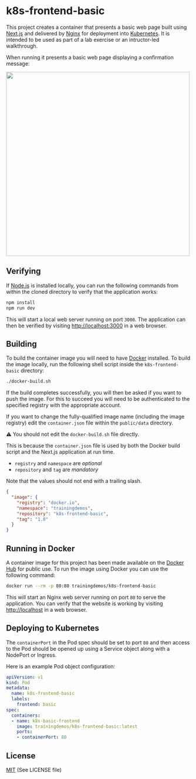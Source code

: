 # k8s-frontend-basic

This project creates a container that presents a basic web page built using [Next.js](https://nextjs.org) and delivered by [Nginx](https://nginx.org) for deployment into [Kubernetes](https://kubernetes.io). It is intended to be used as part of a lab exercise or an intructor-led walkthrough.

When running it presents a basic web page displaying a confirmation message:

<img src="https://static.noomedia.com/images/README/k8s-frontend-basic/screenshot.png" width="500">

## Verifying

If [Node.js](https://nodejs.org) is installed locally, you can run the following commands from within the cloned directory to verify that the application works:

```bash
npm install
npm run dev
```

This will start a local web server running on port `3000`. The application can then be verified by visiting [http://localhost:3000](http://localhost:3000) in a web browser.

## Building

To build the container image you will need to have [Docker](https://www.docker.com) installed. To build the image locally, run the following shell script inside the `k8s-frontend-basic` directory:

```bash
./docker-build.sh
```

If the build completes successfully, you will then be asked if you want to push the image. For this to succeed you will need to be authenticated to the specified registry with the appropriate account.

If you want to change the fully-qualified image name (including the image registry) edit the `container.json` file within the `public/data` directory.

⚠️ You should not edit the `docker-build.sh` file directly.


This is because the `container.json` file is used by both the Docker build script and the Next.js application at run time.


* `registry` and `namespace` are _optional_
* `repository` and `tag` are _mandatory_

Note that the values should not end with a trailing slash.

```json
{
  "image": {
    "registry": "docker.io",
    "namespace": "trainingdemos",
    "repository": "k8s-frontend-basic",
    "tag": "1.0"
  }
}
```
## Running in Docker

A container image for this project has been made available on the [Docker Hub](https://hub.docker.com/r/trainingdemos/k8s-frontend-basic) for public use. To run the image using Docker you can use the following command:

```bash
docker run --rm -p 80:80 trainingdemos/k8s-frontend-basic
```

This will start an Nginx web server running on port `80` to serve the application. You can verify that the website is working by visiting [http://localhost](http://localhost) in a web browser.

## Deploying to Kubernetes

The `containerPort` in the Pod spec should be set to port `80` and then access to the Pod should be opened up using a Service object along with a NodePort or Ingress.

Here is an example Pod object configuration:

```yaml
apiVersion: v1
kind: Pod
metadata:
  name: k8s-frontend-basic
  labels:
    frontend: basic
spec:
  containers:
  - name: k8s-basic-frontend
    image: trainingdemos/k8s-frontend-basic:latest
    ports:
    - containerPort: 80
```

## License

[MIT](https://choosealicense.com/licenses/mit/) (See LICENSE file)